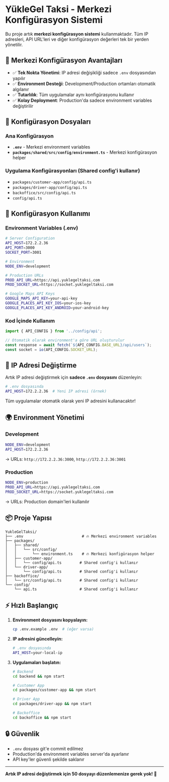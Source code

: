 # YükleGel Taksi - Merkezi Konfigürasyon Sistemi

Bu proje artık **merkezi konfigürasyon sistemi** kullanmaktadır. Tüm IP adresleri, API URL'leri ve diğer konfigürasyon değerleri tek bir yerden yönetilir.

## 🎯 Merkezi Konfigürasyon Avantajları

- ✅ **Tek Nokta Yönetimi**: IP adresi değişikliği sadece `.env` dosyasından yapılır
- ✅ **Environment Desteği**: Development/Production ortamları otomatik algılanır  
- ✅ **Tutarlılık**: Tüm uygulamalar aynı konfigürasyonu kullanır
- ✅ **Kolay Deployment**: Production'da sadece environment variables değiştirilir

## 📁 Konfigürasyon Dosyaları

### Ana Konfigürasyon
- **`.env`** - Merkezi environment variables
- **`packages/shared/src/config/environment.ts`** - Merkezi konfigürasyon helper

### Uygulama Konfigürasyonları (Shared config'i kullanır)
- `packages/customer-app/config/api.ts`
- `packages/driver-app/config/api.ts` 
- `backoffice/src/config/api.ts`
- `config/api.ts`

## 🔧 Konfigürasyon Kullanımı

### Environment Variables (.env)
```bash
# Server Configuration
API_HOST=172.2.2.36
API_PORT=3000
SOCKET_PORT=3001

# Environment
NODE_ENV=development

# Production URLs
PROD_API_URL=https://api.yuklegeltaksi.com
PROD_SOCKET_URL=https://socket.yuklegeltaksi.com

# Google Maps API Keys
GOOGLE_MAPS_API_KEY=your-api-key
GOOGLE_PLACES_API_KEY_IOS=your-ios-key
GOOGLE_PLACES_API_KEY_ANDROID=your-android-key
```

### Kod İçinde Kullanım
```typescript
import { API_CONFIG } from '../config/api';

// Otomatik olarak environment'a göre URL oluşturulur
const response = await fetch(`${API_CONFIG.BASE_URL}/api/users`);
const socket = io(API_CONFIG.SOCKET_URL);
```

## 🚀 IP Adresi Değiştirme

Artık IP adresi değiştirmek için **sadece `.env` dosyasını** düzenleyin:

```bash
# .env dosyasında
API_HOST=172.2.2.36  # Yeni IP adresi (örnek)
```

Tüm uygulamalar otomatik olarak yeni IP adresini kullanacaktır!

## 🌍 Environment Yönetimi

### Development
```bash
NODE_ENV=development
API_HOST=172.2.2.36
```
→ URLs: `http://172.2.2.36:3000`, `http://172.2.2.36:3001`

### Production  
```bash
NODE_ENV=production
PROD_API_URL=https://api.yuklegeltaksi.com
PROD_SOCKET_URL=https://socket.yuklegeltaksi.com
```
→ URLs: Production domain'leri kullanılır

## 📦 Proje Yapısı

```
YukleGelTaksi/
├── .env                          # 🔥 Merkezi environment variables
├── packages/
│   ├── shared/
│   │   └── src/config/
│   │       └── environment.ts    # 🔥 Merkezi konfigürasyon helper
│   ├── customer-app/
│   │   └── config/api.ts        # Shared config'i kullanır
│   └── driver-app/
│       └── config/api.ts        # Shared config'i kullanır
├── backoffice/
│   └── src/config/api.ts        # Shared config'i kullanır
└── config/
    └── api.ts                   # Shared config'i kullanır
```

## ⚡ Hızlı Başlangıç

1. **Environment dosyasını kopyalayın:**
   ```bash
   cp .env.example .env  # (eğer varsa)
   ```

2. **IP adresini güncelleyin:**
   ```bash
   # .env dosyasında
   API_HOST=your-local-ip
   ```

3. **Uygulamaları başlatın:**
   ```bash
   # Backend
   cd backend && npm start
   
   # Customer App  
   cd packages/customer-app && npm start
   
   # Driver App
   cd packages/driver-app && npm start
   
   # Backoffice
   cd backoffice && npm start
   ```

## 🔒 Güvenlik

- `.env` dosyası git'e commit edilmez
- Production'da environment variables server'da ayarlanır
- API key'ler güvenli şekilde saklanır

---

**Artık IP adresi değiştirmek için 50 dosyayı düzenlemenize gerek yok! 🎉**